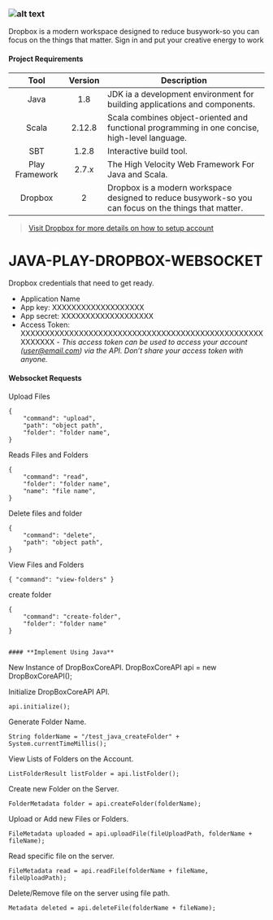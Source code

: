 ### ![alt text][logo]

[logo]:https://www.underconsideration.com/brandnew/archives/dropbox_2017_logo.png "Dropbox API with Java Play Framework"

Dropbox is a modern workspace designed to reduce busywork-so you can focus on the things that matter. Sign in and put your creative energy to work


#### **Project Requirements**

| Tool  | Version | 	Description  |
|:-----:|:-------:| -------------- |
| Java	| 1.8 		| JDK ia a development environment for building applications and components. |
| Scala | 2.12.8  | Scala combines object-oriented and functional programming in one concise, high-level language.|
| SBT   | 1.2.8   | Interactive build tool. |
| Play Framework 	| 2.7.x | The High Velocity Web Framework For Java and Scala. |
| Dropbox	| 2 | Dropbox is a modern workspace designed to reduce busywork-so you can focus on the things that matter. |

> [Visit Dropbox for more details on how to setup account](https://www.dropbox.com/h.)

# JAVA-PLAY-DROPBOX-WEBSOCKET
Dropbox credentials that need to get ready.

* Application Name
* App key: XXXXXXXXXXXXXXXXXXX
* App secret: XXXXXXXXXXXXXXXXXXX
* Access Token: XXXXXXXXXXXXXXXXXXXXXXXXXXXXXXXXXXXXXXXXXXXXXXXXXXXXXXXXX
	*- This access token can be used to access your account (user@email.com) via the API. Don’t share your access token with anyone.*

>
#### **Websocket Requests**

Upload Files

	{
		"command": "upload",
		"path": "object path",
		"folder": "folder name",
	}


Reads Files and Folders

	{
		"command": "read",
		"folder": "folder name",
		"name": "file name",
	}


Delete files and folder

	{
		"command": "delete",
		"path": "object path",
	}


View Files and Folders

	{ "command": "view-folders" }


create folder

	{ 
		"command": "create-folder", 
		"folder": "folder name"
	}
	
	
	#### **Implement Using Java**

New Instance of DropBoxCoreAPI.
	DropBoxCoreAPI api = new DropBoxCoreAPI();

Initialize DropBoxCoreAPI API.

	api.initialize();

Generate Folder Name.

	String folderName = "/test_java_createFolder" + System.currentTimeMillis();

View Lists of Folders on the Account.

	ListFolderResult listFolder = api.listFolder();

Create new Folder on the Server.

	FolderMetadata folder = api.createFolder(folderName);

Upload or Add new Files or Folders.

	FileMetadata uploaded = api.uploadFile(fileUploadPath, folderName + fileName);

Read specific file on the server.

	FileMetadata read = api.readFile(folderName + fileName, fileUploadPath);

Delete/Remove file on the server using file path.

	Metadata deleted = api.deleteFile(folderName + fileName);
